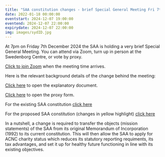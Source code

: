 ```yaml
---
title: "SAA constitution changes - brief Special General Meeting Fri 7th Dec 2024, 7pm"
date: 2022-01-18 00:00:00
eventstart: 2024-12-07 19:00:00
eventend: 2024-12-07 22:00:00
expirydate: 2024-12-07 22:00:00
img: images/sydID.jpg
---
```


At 7pm on Friday 7th December 2024 the SAA is holding a very brief Special General Meeting. You can attend via Zoom, turn up in person at the Swedenborg Centre, or vote by proxy.

[Click to join Zoom](https://us02web.zoom.us/j/89935897712?pwd=VnZLZGxzK0NCcmJzdVplQkx0OUc5Zz09) when the meeting time arrives.

Here is the relevant background details of the change behind the meeting:

[Click here](https://static.swedenborg.com.au/pdf/fliers/saasgm20241207constitution.pdf) to open the explanatory document.

[Click here](https://static.swedenborg.com.au/pdf/fliers/saasgm20241207proxy.pdf) to open the proxy form.

For the existing SAA constitution [click here](https://static.swedenborg.com.au/pdf/constitution.pdf)

For the proposed SAA constitution (changes in yellow highlight) [click here](https://static.swedenborg.com.au/pdf/newconstitution.pdf)

In a nutshell, a change is required to transfer the objects (mission statements) of the SAA from its original Memorandum of Incorporation (1992) to its current constitution. This will then allow the SAA to apply for ACNC charity status which reduces its statutory reporting requiments, its tax advantages, and set it up for healthy future functioning in line with its existing objectives.

